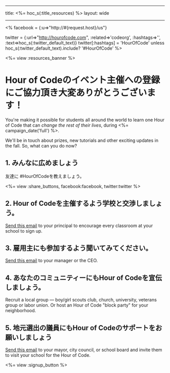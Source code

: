* * *

title: <%= hoc_s(:title_resources) %> layout: wide

* * *

<% facebook = {:u=>"http://#{request.host}/us"}

twitter = {:url=>"http://hourofcode.com", :related=>'codeorg', :hashtags=>'', :text=>hoc_s(:twitter_default_text)} twitter[:hashtags] = 'HourOfCode' unless hoc_s(:twitter_default_text).include? '#HourOfCode' %>

<%= view :resources_banner %>

# Hour of Codeのイベント主催への登録にご協力頂き大変ありがとうございます！

You're making it possible for students all around the world to learn one Hour of Code that can *change the rest of their lives*, during <%= campaign_date('full') %>.

We'll be in touch about prizes, new tutorials and other exciting updates in the fall. So, what can you do now?

## 1. みんなに広めましょう

友達に #HourOfCodeを教えましょう。

<%= view :share_buttons, facebook:facebook, twitter:twitter %>

## 2. Hour of Codeを主催するよう学校と交渉しましょう。

[Send this email](<%= resolve_url('/resources#email') %>) to your principal to encourage every classroom at your school to sign up.

## 3. 雇用主にも参加するよう聞いてみてください。

[Send this email](<%= resolve_url('/resources#email') %>) to your manager or the CEO.

## 4. あなたのコミュニティーにもHour of Codeを宣伝しましょう。

Recruit a local group — boy/girl scouts club, church, university, veterans group or labor union. Or host an Hour of Code "block party" for your neighborhood.

## 5. 地元選出の議員にもHour of Codeのサポートをお願いしましょう

[Send this email](<%= resolve_url('/resources#politicians') %>) to your mayor, city council, or school board and invite them to visit your school for the Hour of Code.

<%= view :signup_button %>